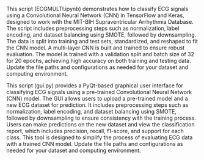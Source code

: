 This script (ECGMULTI.ipynb) demonstrates how to classify ECG signals using a Convolutional Neural Network (CNN) in TensorFlow and Keras, designed to work with the MIT-BIH Supraventricular Arrhythmia Database. The script includes preprocessing steps such as normalization, label encoding, and dataset balancing using SMOTE, followed by downsampling. The data is split into training and test sets, standardized, and reshaped to fit the CNN model. A multi-layer CNN is built and trained to ensure robust evaluation. The model is trained with a validation split and batch size of 32 for 20 epochs, achieving high accuracy on both training and testing data. Update the file paths and configurations as needed for your dataset and computing environment.

This script (gui.py) provides a PyQt-based graphical user interface for classifying ECG signals using a pre-trained Convolutional Neural Network (CNN) model. The GUI allows users to upload a pre-trained model and a new ECG dataset for prediction. It includes preprocessing steps such as normalization, label encoding, and dataset balancing using SMOTE, followed by downsampling to ensure consistency with the training process. Users can make predictions on the new dataset and view the classification report, which includes precision, recall, f1-score, and support for each class. This tool is designed to simplify the process of evaluating ECG data with a trained CNN model. Update the file paths and configurations as needed for your dataset and computing environment.

